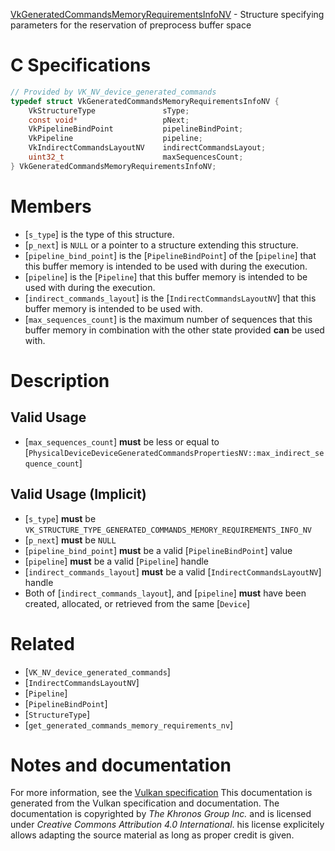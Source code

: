 [VkGeneratedCommandsMemoryRequirementsInfoNV](https://www.khronos.org/registry/vulkan/specs/1.3-extensions/man/html/VkGeneratedCommandsMemoryRequirementsInfoNV.html) - Structure specifying parameters for the reservation of preprocess buffer space

# C Specifications
```c
// Provided by VK_NV_device_generated_commands
typedef struct VkGeneratedCommandsMemoryRequirementsInfoNV {
    VkStructureType               sType;
    const void*                   pNext;
    VkPipelineBindPoint           pipelineBindPoint;
    VkPipeline                    pipeline;
    VkIndirectCommandsLayoutNV    indirectCommandsLayout;
    uint32_t                      maxSequencesCount;
} VkGeneratedCommandsMemoryRequirementsInfoNV;
```

# Members
- [`s_type`] is the type of this structure.
- [`p_next`] is `NULL` or a pointer to a structure extending this structure.
- [`pipeline_bind_point`] is the [`PipelineBindPoint`] of the [`pipeline`] that this buffer memory is intended to be used with during the execution.
- [`pipeline`] is the [`Pipeline`] that this buffer memory is intended to be used with during the execution.
- [`indirect_commands_layout`] is the [`IndirectCommandsLayoutNV`] that this buffer memory is intended to be used with.
- [`max_sequences_count`] is the maximum number of sequences that this buffer memory in combination with the other state provided  **can**  be used with.

# Description
## Valid Usage
-  [`max_sequences_count`] **must**  be less or equal to [`PhysicalDeviceDeviceGeneratedCommandsPropertiesNV::max_indirect_sequence_count`]

## Valid Usage (Implicit)
-  [`s_type`] **must**  be `VK_STRUCTURE_TYPE_GENERATED_COMMANDS_MEMORY_REQUIREMENTS_INFO_NV`
-  [`p_next`] **must**  be `NULL`
-  [`pipeline_bind_point`] **must**  be a valid [`PipelineBindPoint`] value
-  [`pipeline`] **must**  be a valid [`Pipeline`] handle
-  [`indirect_commands_layout`] **must**  be a valid [`IndirectCommandsLayoutNV`] handle
-    Both of [`indirect_commands_layout`], and [`pipeline`] **must**  have been created, allocated, or retrieved from the same [`Device`]

# Related
- [`VK_NV_device_generated_commands`]
- [`IndirectCommandsLayoutNV`]
- [`Pipeline`]
- [`PipelineBindPoint`]
- [`StructureType`]
- [`get_generated_commands_memory_requirements_nv`]

# Notes and documentation
For more information, see the [Vulkan specification](https://www.khronos.org/registry/vulkan/specs/1.3-extensions/html/vkspec.html)
This documentation is generated from the Vulkan specification and documentation.
The documentation is copyrighted by *The Khronos Group Inc.* and is licensed under *Creative Commons Attribution 4.0 International*.
his license explicitely allows adapting the source material as long as proper credit is given.
        